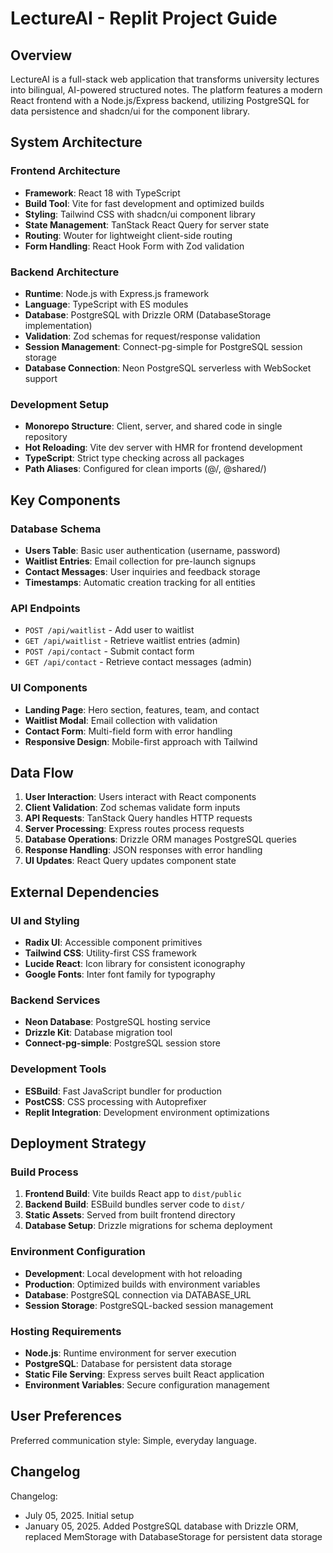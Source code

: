 # LectureAI - Replit Project Guide

## Overview

LectureAI is a full-stack web application that transforms university lectures into bilingual, AI-powered structured notes. The platform features a modern React frontend with a Node.js/Express backend, utilizing PostgreSQL for data persistence and shadcn/ui for the component library.

## System Architecture

### Frontend Architecture
- **Framework**: React 18 with TypeScript
- **Build Tool**: Vite for fast development and optimized builds
- **Styling**: Tailwind CSS with shadcn/ui component library
- **State Management**: TanStack React Query for server state
- **Routing**: Wouter for lightweight client-side routing
- **Form Handling**: React Hook Form with Zod validation

### Backend Architecture
- **Runtime**: Node.js with Express.js framework
- **Language**: TypeScript with ES modules
- **Database**: PostgreSQL with Drizzle ORM (DatabaseStorage implementation)
- **Validation**: Zod schemas for request/response validation
- **Session Management**: Connect-pg-simple for PostgreSQL session storage
- **Database Connection**: Neon PostgreSQL serverless with WebSocket support

### Development Setup
- **Monorepo Structure**: Client, server, and shared code in single repository
- **Hot Reloading**: Vite dev server with HMR for frontend development
- **TypeScript**: Strict type checking across all packages
- **Path Aliases**: Configured for clean imports (@/, @shared/)

## Key Components

### Database Schema
- **Users Table**: Basic user authentication (username, password)
- **Waitlist Entries**: Email collection for pre-launch signups
- **Contact Messages**: User inquiries and feedback storage
- **Timestamps**: Automatic creation tracking for all entities

### API Endpoints
- `POST /api/waitlist` - Add user to waitlist
- `GET /api/waitlist` - Retrieve waitlist entries (admin)
- `POST /api/contact` - Submit contact form
- `GET /api/contact` - Retrieve contact messages (admin)

### UI Components
- **Landing Page**: Hero section, features, team, and contact
- **Waitlist Modal**: Email collection with validation
- **Contact Form**: Multi-field form with error handling
- **Responsive Design**: Mobile-first approach with Tailwind

## Data Flow

1. **User Interaction**: Users interact with React components
2. **Client Validation**: Zod schemas validate form inputs
3. **API Requests**: TanStack Query handles HTTP requests
4. **Server Processing**: Express routes process requests
5. **Database Operations**: Drizzle ORM manages PostgreSQL queries
6. **Response Handling**: JSON responses with error handling
7. **UI Updates**: React Query updates component state

## External Dependencies

### UI and Styling
- **Radix UI**: Accessible component primitives
- **Tailwind CSS**: Utility-first CSS framework
- **Lucide React**: Icon library for consistent iconography
- **Google Fonts**: Inter font family for typography

### Backend Services
- **Neon Database**: PostgreSQL hosting service
- **Drizzle Kit**: Database migration tool
- **Connect-pg-simple**: PostgreSQL session store

### Development Tools
- **ESBuild**: Fast JavaScript bundler for production
- **PostCSS**: CSS processing with Autoprefixer
- **Replit Integration**: Development environment optimizations

## Deployment Strategy

### Build Process
1. **Frontend Build**: Vite builds React app to `dist/public`
2. **Backend Build**: ESBuild bundles server code to `dist/`
3. **Static Assets**: Served from built frontend directory
4. **Database Setup**: Drizzle migrations for schema deployment

### Environment Configuration
- **Development**: Local development with hot reloading
- **Production**: Optimized builds with environment variables
- **Database**: PostgreSQL connection via DATABASE_URL
- **Session Storage**: PostgreSQL-backed session management

### Hosting Requirements
- **Node.js**: Runtime environment for server execution
- **PostgreSQL**: Database for persistent data storage
- **Static File Serving**: Express serves built React application
- **Environment Variables**: Secure configuration management

## User Preferences

Preferred communication style: Simple, everyday language.

## Changelog

Changelog:
- July 05, 2025. Initial setup
- January 05, 2025. Added PostgreSQL database with Drizzle ORM, replaced MemStorage with DatabaseStorage for persistent data storage